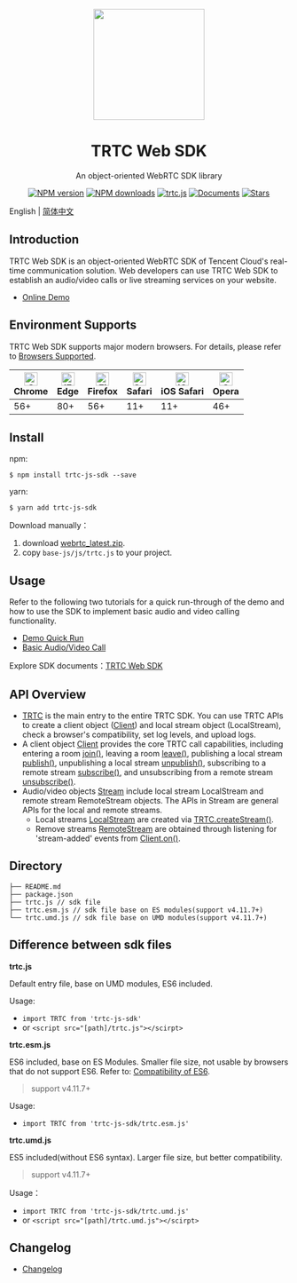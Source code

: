 <p align="center">
  <a href="https://intl.cloud.tencent.com/products/trtc">
    <img width="200" src="https://web.sdk.qcloud.com/trtc/webrtc/assets/trtc-logo.png">
  </a>
</p>

<h1 align="center">TRTC Web SDK</h1>

<div align="center">

An object-oriented WebRTC SDK library  

[![NPM version](https://img.shields.io/npm/v/trtc-js-sdk)](https://www.npmjs.com/package/trtc-js-sdk) [![NPM downloads](https://img.shields.io/npm/dw/trtc-js-sdk)](https://www.npmjs.com/package/trtc-js-sdk) [![trtc.js](https://img.shields.io/bundlephobia/min/trtc-js-sdk)](https://www.npmjs.com/package/trtc-js-sdk) [![Documents](https://img.shields.io/badge/-Documents-blue)](https://web.sdk.qcloud.com/trtc/webrtc/doc/en/index.html) [![Stars](https://img.shields.io/github/stars/tencentyun/TRTCSDK?style=social)](https://github.com/tencentyun/TRTCSDK) 

</div>

English | [简体中文](./README-zh_CN.md)

## Introduction

TRTC Web SDK is an object-oriented WebRTC SDK of Tencent Cloud's real-time communication solution. Web developers can use TRTC Web SDK to establish an audio/video calls or live streaming services on your website.

- [Online Demo](https://web.sdk.qcloud.com/trtc/webrtc/demo/api-sample/basic-rtc.html?lang=en)

## Environment Supports

TRTC Web SDK supports major modern browsers. For details, please refer to [Browsers Supported](https://web.sdk.qcloud.com/trtc/webrtc/doc/en/tutorial-05-info-browser.html).

| [<img src="https://web.sdk.qcloud.com/trtc/webrtc/assets/logo/chrome_48x48.png" alt="Chrome" width="24px" height="24px" />](http://godban.github.io/browsers-support-badges/)<br/>Chrome | [<img src="https://web.sdk.qcloud.com/trtc/webrtc/assets/logo/edge_48x48.png" alt="IE / Edge" width="24px" height="24px" />](http://godban.github.io/browsers-support-badges/)<br/> Edge | [<img src="https://web.sdk.qcloud.com/trtc/webrtc/assets/logo/firefox_48x48.png" alt="Firefox" width="24px" height="24px" />](http://godban.github.io/browsers-support-badges/)<br/>Firefox | [<img src="https://web.sdk.qcloud.com/trtc/webrtc/assets/logo/safari_48x48.png" alt="Safari" width="24px" height="24px" />](http://godban.github.io/browsers-support-badges/)<br/>Safari | [<img src="https://web.sdk.qcloud.com/trtc/webrtc/assets/logo/safari-ios_48x48.png" alt="iOS Safari" width="24px" height="24px" />](http://godban.github.io/browsers-support-badges/)<br/>iOS Safari | [<img src="https://web.sdk.qcloud.com/trtc/webrtc/assets/logo/opera_48x48.png" alt="Opera" width="24px" height="24px" />](http://godban.github.io/browsers-support-badges/)<br/>Opera |
| --------- | --------- | --------- | --------- | --------- | --------- |
| 56+ | 80+ | 56+ | 11+ | 11+ | 46+ |

## Install

npm:
```
$ npm install trtc-js-sdk --save
```

yarn:
```
$ yarn add trtc-js-sdk
```

Download manually：

1. download [webrtc_latest.zip](https://web.sdk.qcloud.com/trtc/webrtc/download/webrtc_latest.zip).
2. copy `base-js/js/trtc.js` to your project.

## Usage

Refer to the following two tutorials for a quick run-through of the demo and how to use the SDK to implement basic audio and video calling functionality.

- [Demo Quick Run](https://web.sdk.qcloud.com/trtc/webrtc/doc/en/tutorial-10-basic-get-started-with-demo.html)
- [Basic Audio/Video Call](https://web.sdk.qcloud.com/trtc/webrtc/doc/en/tutorial-11-basic-video-call.html)

Explore SDK documents：[TRTC Web SDK](https://web.sdk.qcloud.com/trtc/webrtc/doc/en/index.html)

## API Overview

- [TRTC](https://web.sdk.qcloud.com/trtc/webrtc/doc/en/TRTC.html) is the main entry to the entire TRTC SDK. You can use TRTC APIs to create a client object ([Client](https://web.sdk.qcloud.com/trtc/webrtc/doc/en/Client.html)) and local stream object (LocalStream), check a browser's compatibility, set log levels, and upload logs.
- A client object [Client](https://web.sdk.qcloud.com/trtc/webrtc/doc/en/Client.html) provides the core TRTC call capabilities, including entering a room [join()](https://web.sdk.qcloud.com/trtc/webrtc/doc/en/Client.html#join), leaving a room [leave()](https://web.sdk.qcloud.com/trtc/webrtc/doc/en/Client.html#leave), publishing a local stream [publish()](https://web.sdk.qcloud.com/trtc/webrtc/doc/en/Client.html#publish), unpublishing a local stream [unpublish()](https://web.sdk.qcloud.com/trtc/webrtc/doc/en/Client.html#unpublish), subscribing to a remote stream [subscribe()](https://web.sdk.qcloud.com/trtc/webrtc/doc/en/Client.html#subscribe), and unsubscribing from a remote stream [unsubscribe()](https://web.sdk.qcloud.com/trtc/webrtc/doc/en/Client.html#unsubscribe).
- Audio/video objects [Stream](https://web.sdk.qcloud.com/trtc/webrtc/doc/en/Stream.html) include local stream LocalStream and remote stream RemoteStream objects. The APIs in Stream are general APIs for the local and remote streams.
  - Local streams [LocalStream](https://web.sdk.qcloud.com/trtc/webrtc/doc/en/LocalStream.html) are created via [TRTC.createStream()](https://web.sdk.qcloud.com/trtc/webrtc/doc/en/TRTC.html#.createStream).
  - Remove streams [RemoteStream](https://web.sdk.qcloud.com/trtc/webrtc/doc/en/RemoteStream.html) are obtained through listening for 'stream-added' events from [Client.on()](https://web.sdk.qcloud.com/trtc/webrtc/doc/en/Client.html#on).

## Directory

```
├── README.md
├── package.json
├── trtc.js // sdk file
├── trtc.esm.js // sdk file base on ES modules(support v4.11.7+)
└── trtc.umd.js // sdk file base on UMD modules(support v4.11.7+)
```

## Difference between sdk files

**trtc.js**

Default entry file, base on UMD modules, ES6 included. 

Usage:
- `import TRTC from 'trtc-js-sdk'`
- or `<script src="[path]/trtc.js"></scirpt>`

**trtc.esm.js**

ES6 included, base on ES Modules. Smaller file size, not usable by browsers that do not support ES6. Refer to: [Compatibility of ES6](https://caniuse.com/?search=ES6).

> support v4.11.7+

Usage: 
- `import TRTC from 'trtc-js-sdk/trtc.esm.js'`

**trtc.umd.js**

ES5 included(without ES6 syntax). Larger file size, but better compatibility.

> support v4.11.7+

Usage：

- `import TRTC from 'trtc-js-sdk/trtc.umd.js'`
- or `<script src="[path]/trtc.umd.js"></scirpt>`


## Changelog

- [Changelog](https://web.sdk.qcloud.com/trtc/webrtc/doc/en/tutorial-01-info-changelog.html)
